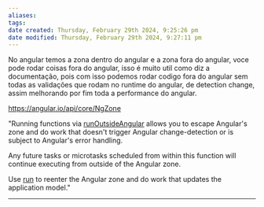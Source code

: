 ```yaml
---
aliases: 
tags: 
date created: Thursday, February 29th 2024, 9:25:26 pm
date modified: Thursday, February 29th 2024, 9:27:11 pm
---
```

No angular temos a zona dentro do angular e a zona fora do angular, voce pode rodar coisas fora do angular, isso é muito util como diz a documentação, pois com isso podemos rodar codigo fora do angular sem todas as validações que rodam no runtime do angular, de detection change, assim melhorando por fim toda a performance do angular.

https://angular.io/api/core/NgZone

"Running functions via [runOutsideAngular](https://angular.io/api/core/NgZone#runOutsideAngular) allows you to escape Angular's zone and do work that doesn't trigger Angular change-detection or is subject to Angular's error handling.

Any future tasks or microtasks scheduled from within this function will continue executing from outside of the Angular zone.

Use [run](https://angular.io/api/core/NgZone#run) to reenter the Angular zone and do work that updates the application model."

---

